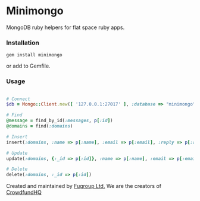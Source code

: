 # Minimongo
MongoDB ruby helpers for flat space ruby apps.

### Installation
```
gem install minimongo
```
or add to Gemfile.

### Usage
```ruby

# Connect
$db = Mongo::Client.new([ '127.0.0.1:27017' ], :database => "minimongo")

# Find
@message = find_by_id(:messages, p[:id])
@domains = find(:domains)

# Insert
insert(:domains, :name => p[:name], :email => p[:email], :reply => p[:reply])

# Update
update(:domains, {:_id => p[:id]}, :name => p[:name], :email => p[:email])

# Delete
delete(:domains, :_id => p[:id])
```

Created and maintained by [Fugroup Ltd.](https://www.fugroup.net) We are the creators of [CrowdfundHQ](https://crowdfundhq.com)
